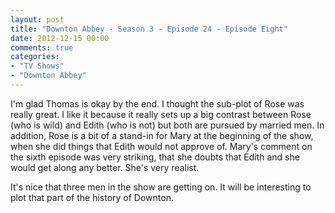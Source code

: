 ```yaml
---
layout: post
title: "Downton Abbey - Season 3 - Episode 24 - Episode Eight"
date: 2012-12-15 00:00
comments: true
categories:
- "TV Shows"
- "Downton Abbey"
---
```


I'm glad Thomas is okay by the end. I thought the sub-plot of
Rose was really great. I like it because it really sets up a big
contrast between Rose (who is wild) and Edith (who is not) but
both are pursued by married men. In addition, Rose is a bit of a
stand-in for Mary at the beginning of the show, when she did
things that Edith would not approve of. Mary's comment on the
sixth episode was very striking, that she doubts that Edith and
she would get along any better. She's very realist.

It's nice that three men in the show are getting on. It will be
interesting to plot that part of the history of Downton.
